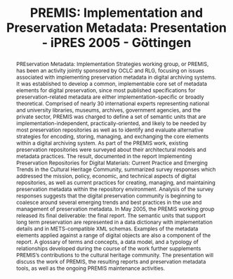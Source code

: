 ---
abstract: 'PREservation Metadata: Implementation Strategies working group, or PREMIS,
  has been an activity jointly sponsored by OCLC and RLG, focusing on issues associated
  with implementing preservation metadata in digital archiving systems. It was established
  to develop a common, implementable core set of metadata elements for digital preservation,
  since most published specifications for preservation-related metadata are either
  implementation-specific or broadly theoretical. Comprised of nearly 30 international
  experts representing national and university libraries, museums, archives, government
  agencies, and the private sector, PREMIS was charged to define a set of semantic
  units that are implementation-independent, practically-oriented, and likely to be
  needed by most preservation repositories as well as to identify and evaluate alternative
  strategies for encoding, storing, managing, and exchanging the core elements within
  a digital archiving system.

  As part of the PREMIS work, existing preservation repositories were surveyed about
  their architectural models and metadata practices. The result, documented in the
  report Implementing Preservation Repositories for Digital Materials: Current Practice
  and Emerging Trends in the Cultural Heritage Community, summarized survey responses
  which addressed the mission, policy, economic, and technical aspects of digital
  repositories, as well as current practices for creating, managing, and maintaining
  preservation metadata within the repository environment. Analysis of the survey
  responses suggests that the digital preservation community is beginning to coalesce
  around several emerging trends and best practices in the use and management of preservation
  metadata.

  In May 2005, the PREMIS working group released its final deliverable: the final
  report. The semantic units that support long term preservation are represented in
  a data dictionary with implementation details and in METS-compatible XML schemas.
  Examples of the metadata elements applied against a range of digital objects are
  also a component of the report. A glossary of terms and concepts, a data model,
  and a typology of relationships developed during the course of the work further
  supplements PREMIS’s contributions to the cultural heritage community. The presentation
  will discuss the work of PREMIS, the resulting reports and preservation metadata
  tools, as well as the ongoing PREMIS maintenance activities.'
creators:
- Dale, Robin L.
date: null
document_url: https://services.phaidra.univie.ac.at/api/object/o:295043/download
grand_parent: iPRES
institutions: []
keywords:
- göttingen
landing_page_url: https://phaidra.univie.ac.at/o:295043
language: eng
layout: publication
license: CC BY-SA 3.0 AT
notes_url: null
parent: iPRES 2005
publication_type: paper
size: 89696
slides_url: null
source_name: iPRES
stream_url: null
title: 'PREMIS: Implementation and Preservation Metadata: Presentation - iPRES 2005
  - Göttingen'
year: 2005
---